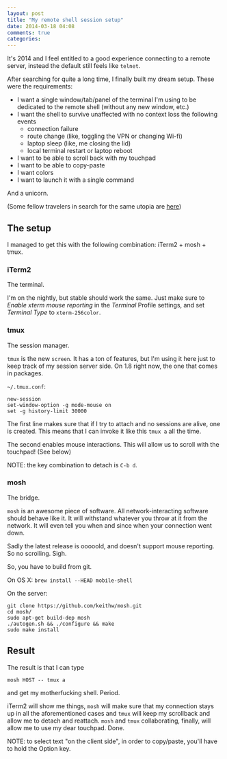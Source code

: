 ```yaml
---
layout: post
title: "My remote shell session setup"
date: 2014-03-18 04:08
comments: true
categories: 
---
```


It's 2014 and I feel entitled to a good experience connecting to a remote server, instead the default still feels like `telnet`.

After searching for quite a long time, I finally built my dream setup. These were the requirements:

* I want a single window/tab/panel of the terminal I'm using to be dedicated to the remote shell (without any new window, etc.)
* I want the shell to survive unaffected with no context loss the following events
	* connection failure
	* route change (like, toggling the VPN or changing Wi-fi)
	* laptop sleep (like, me closing the lid)
	* local terminal restart or laptop reboot
* I want to be able to scroll back with my touchpad
* I want to be able to copy-paste
* I want colors
* I want to launch it with a single command

And a unicorn.

<!-- more -->

(Some fellow travelers in search for the same utopia are [here]())

## The setup

I managed to get this with the following combination: iTerm2 + mosh + tmux.

### iTerm2

The terminal.

I'm on the nightly, but stable should work the same. Just make sure to *Enable xterm mouse reporting* in the *Terminal* Profile settings, and set *Terminal Type* to `xterm-256color`.

### tmux

The session manager.

`tmux` is the new `screen`. It has a ton of features, but I'm using it here just to keep track of my session server side. On 1.8 right now, the one that comes in packages.

`~/.tmux.conf`:

```
new-session
set-window-option -g mode-mouse on
set -g history-limit 30000
```

The first line makes sure that if I try to attach and no sessions are alive, one is created. This means that I can invoke it like this `tmux a` all the time.

The second enables mouse interactions. This will allow us to scroll with the touchpad! (See below)

NOTE: the key combination to detach is `C-b d`.

### mosh

The bridge.

`mosh` is an awesome piece of software. All network-interacting software should behave like it. It will withstand whatever you throw at it from the network. It will even tell you when and since when your connection went down.

Sadly the latest release is ooooold, and doesn't support mouse reporting. So no scrolling. Sigh.

So, you have to build from git.

On OS X: `brew install --HEAD mobile-shell`

On the server:

```
git clone https://github.com/keithw/mosh.git
cd mosh/
sudo apt-get build-dep mosh
./autogen.sh && ./configure && make
sudo make install
```

## Result

The result is that I can type

```
mosh HOST -- tmux a
```

and get my motherfucking shell. Period.

iTerm2 will show me things, `mosh` will make sure that my connection stays up in all the aforementioned cases and `tmux` will keep my scrollback and allow me to detach and reattach. `mosh` and `tmux` collaborating, finally, will allow me to use my dear touchpad. Done.

NOTE: to select text "on the client side", in order to copy/paste, you'll have to hold the Option key.